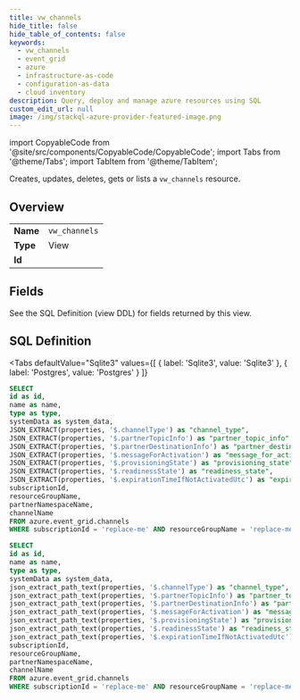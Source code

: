 ```yaml
--- 
title: vw_channels
hide_title: false
hide_table_of_contents: false
keywords:
  - vw_channels
  - event_grid
  - azure
  - infrastructure-as-code
  - configuration-as-data
  - cloud inventory
description: Query, deploy and manage azure resources using SQL
custom_edit_url: null
image: /img/stackql-azure-provider-featured-image.png
---
```


import CopyableCode from '@site/src/components/CopyableCode/CopyableCode';
import Tabs from '@theme/Tabs';
import TabItem from '@theme/TabItem';

Creates, updates, deletes, gets or lists a <code>vw_channels</code> resource.

## Overview
<table><tbody>
<tr><td><b>Name</b></td><td><code>vw_channels</code></td></tr>
<tr><td><b>Type</b></td><td>View</td></tr>
<tr><td><b>Id</b></td><td><CopyableCode code="azure.event_grid.vw_channels" /></td></tr>
</tbody></table>

## Fields

See the SQL Definition (view DDL) for fields returned by this view.

## SQL Definition

<Tabs
defaultValue="Sqlite3"
values={[
{ label: 'Sqlite3', value: 'Sqlite3' },
{ label: 'Postgres', value: 'Postgres' }
]}
>
<TabItem value="Sqlite3">

```sql
SELECT
id as id,
name as name,
type as type,
systemData as system_data,
JSON_EXTRACT(properties, '$.channelType') as "channel_type",
JSON_EXTRACT(properties, '$.partnerTopicInfo') as "partner_topic_info",
JSON_EXTRACT(properties, '$.partnerDestinationInfo') as "partner_destination_info",
JSON_EXTRACT(properties, '$.messageForActivation') as "message_for_activation",
JSON_EXTRACT(properties, '$.provisioningState') as "provisioning_state",
JSON_EXTRACT(properties, '$.readinessState') as "readiness_state",
JSON_EXTRACT(properties, '$.expirationTimeIfNotActivatedUtc') as "expiration_time_if_not_activated_utc",
subscriptionId,
resourceGroupName,
partnerNamespaceName,
channelName
FROM azure.event_grid.channels
WHERE subscriptionId = 'replace-me' AND resourceGroupName = 'replace-me' AND partnerNamespaceName = 'replace-me';
```

</TabItem>
<TabItem value="Postgres">

```sql
SELECT
id as id,
name as name,
type as type,
systemData as system_data,
json_extract_path_text(properties, '$.channelType') as "channel_type",
json_extract_path_text(properties, '$.partnerTopicInfo') as "partner_topic_info",
json_extract_path_text(properties, '$.partnerDestinationInfo') as "partner_destination_info",
json_extract_path_text(properties, '$.messageForActivation') as "message_for_activation",
json_extract_path_text(properties, '$.provisioningState') as "provisioning_state",
json_extract_path_text(properties, '$.readinessState') as "readiness_state",
json_extract_path_text(properties, '$.expirationTimeIfNotActivatedUtc') as "expiration_time_if_not_activated_utc",
subscriptionId,
resourceGroupName,
partnerNamespaceName,
channelName
FROM azure.event_grid.channels
WHERE subscriptionId = 'replace-me' AND resourceGroupName = 'replace-me' AND partnerNamespaceName = 'replace-me';
```

</TabItem>
</Tabs>
